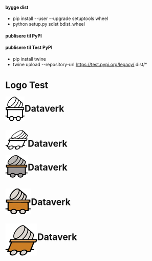 

#### bygge dist
 - pip install --user --upgrade setuptools wheel
 - python setup.py sdist bdist_wheel

#### publisere til PyPI



#### publisere til Test PyPI

 - pip install twine
 - twine upload --repository-url https://test.pypi.org/legacy/ dist/*



# Logo Test

[]()
<img align="left" src="../resources/dataverk_logo_cropped.svg" width="60">
# Dataverk
<br>



[]()
<img align="left" src="../resources/dataverk_acc.svg" width="70">

# Dataverk

[]()
<img align="left" src="../resources/dataverk_color.png" width="70">

# Dataverk


<br>


[]()
<img align="left" src="../resources/dataverk_nrm_color.png" width="80">

# Dataverk
<br>


[]()
<img align="left" src="../resources/dataverk_clean_acc2_color.png" width="100">

# Dataverk


